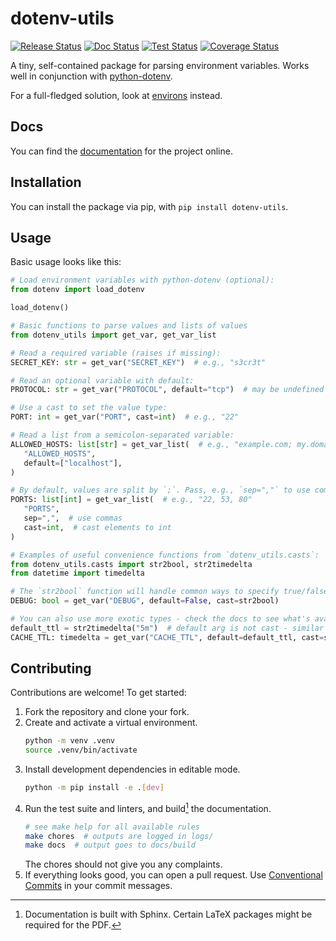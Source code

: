 # dotenv-utils

[![Release Status](https://github.com/FynnFreyer/dotenv-utils/actions/workflows/build.yml/badge.svg)](https://github.com/FynnFreyer/dotenv-utils/actions/workflows/build.yml)
[![Doc Status](https://github.com/FynnFreyer/dotenv-utils/actions/workflows/docs.yml/badge.svg)][docs]
[![Test Status](https://github.com/FynnFreyer/dotenv-utils/actions/workflows/tests.yml/badge.svg)](https://github.com/FynnFreyer/dotenv-utils/actions/workflows/tests.yml)
[![Coverage Status](https://codecov.io/gh/FynnFreyer/dotenv-utils/branch/main/graph/badge.svg)](https://codecov.io/gh/FynnFreyer/dotenv-utils)

A tiny, self-contained package for parsing environment variables.
Works well in conjunction with [python-dotenv](https://pypi.org/project/python-dotenv/).

For a full-fledged solution, look at [environs](https://pypi.org/project/environs/) instead.

## Docs

You can find the [documentation][docs] for the project online.

## Installation

You can install the package via pip, with `pip install dotenv-utils`.

## Usage

Basic usage looks like this:

```python
# Load environment variables with python-dotenv (optional):
from dotenv import load_dotenv

load_dotenv()

# Basic functions to parse values and lists of values
from dotenv_utils import get_var, get_var_list

# Read a required variable (raises if missing):
SECRET_KEY: str = get_var("SECRET_KEY")  # e.g., "s3cr3t"

# Read an optional variable with default:
PROTOCOL: str = get_var("PROTOCOL", default="tcp")  # may be undefined

# Use a cast to set the value type:
PORT: int = get_var("PORT", cast=int)  # e.g., "22"

# Read a list from a semicolon-separated variable:
ALLOWED_HOSTS: list[str] = get_var_list(  # e.g., "example.com; my.domain.tld"
   "ALLOWED_HOSTS",
   default=["localhost"],
)

# By default, values are split by `;`. Pass, e.g., `sep=","` to use commas.
PORTS: list[int] = get_var_list(  # e.g., "22, 53, 80"
   "PORTS",
   sep=",",  # use commas
   cast=int,  # cast elements to int
)

# Examples of useful convenience functions from `dotenv_utils.casts`:
from dotenv_utils.casts import str2bool, str2timedelta
from datetime import timedelta

# The `str2bool` function will handle common ways to specify true/false as strings
DEBUG: bool = get_var("DEBUG", default=False, cast=str2bool)

# You can also use more exotic types - check the docs to see what's available
default_ttl = str2timedelta("5m")  # default arg is not cast - similar to argparse
CACHE_TTL: timedelta = get_var("CACHE_TTL", default=default_ttl, cast=str2timedelta)
```

## Contributing

Contributions are welcome!
To get started:

1. Fork the repository and clone your fork.
2. Create and activate a virtual environment.
   ```bash
   python -m venv .venv
   source .venv/bin/activate
   ```
3. Install development dependencies in editable mode.
   ```bash
   python -m pip install -e .[dev]
   ```
4. Run the test suite and linters, and build[^docs_reqs] the documentation.
   ```bash
   # see make help for all available rules
   make chores  # outputs are logged in logs/
   make docs  # output goes to docs/build
   ```
   The chores should not give you any complaints.
5. If everything looks good, you can open a pull request.
   Use [Conventional Commits](https://www.conventionalcommits.org/en/v1.0.0/) in your commit messages.

[^docs_reqs]:
    Documentation is built with Sphinx.
    Certain LaTeX packages might be required for the PDF.

[docs]: <https://fynnfreyer.github.io/dotenv-utils> "dotenv-utils documentation"
